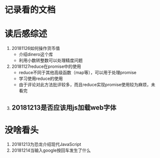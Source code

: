 # 记录看的文档


# 读后感综述
1. 20181126如何操作货币值
    - 介绍dinero这个库
    - 利用小数转整数可以处理精度问题
1. 20181127reduce在promise中的使用
    - reduce不同于其他高级函数（map等），可以用于处理promise
    - 学习使用reduce的使用
    - 由于评论对此方法批评较多，而且reduce实现promise使用较为麻烦，未看完
1. 20181213是否应该用js加载web字体
    - 

# 没啥看头
1. 20181213为恐龙介绍现代JavaScript
2. 20181214当输入google按回车发生了什么

